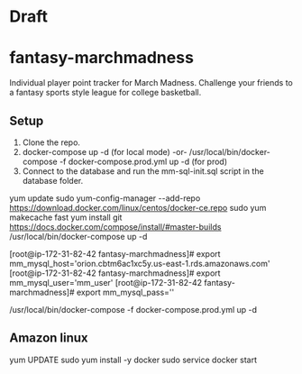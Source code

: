 # Draft
# fantasy-marchmadness
Individual player point tracker for March Madness. Challenge your friends to a fantasy sports style league for college basketball.



## Setup
1) Clone the repo.
2) docker-compose up -d (for local mode) -or- /usr/local/bin/docker-compose -f docker-compose.prod.yml up -d (for prod)
3) Connect to the database and run the mm-sql-init.sql script in the database folder.


yum update
sudo yum-config-manager --add-repo https://download.docker.com/linux/centos/docker-ce.repo
sudo yum makecache fast
yum install git
https://docs.docker.com/compose/install/#master-builds
/usr/local/bin/docker-compose up -d


[root@ip-172-31-82-42 fantasy-marchmadness]# export mm_mysql_host='orion.cbtm6ac1xc5y.us-east-1.rds.amazonaws.com'
[root@ip-172-31-82-42 fantasy-marchmadness]# export mm_mysql_user='mm_user'
[root@ip-172-31-82-42 fantasy-marchmadness]# export mm_mysql_pass='<insert later>'

/usr/local/bin/docker-compose -f docker-compose.prod.yml up -d

## Amazon linux
yum UPDATE
sudo yum install -y docker
sudo service docker start
